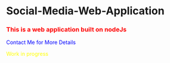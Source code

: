 # Social-Media-Web-Application
<h3 style="color:red;">This is a web application built on nodeJs</h3>
<p style="color:blue;">Contact Me for More Details</p>
<p style="color:yellow";>Work in progress</p>

